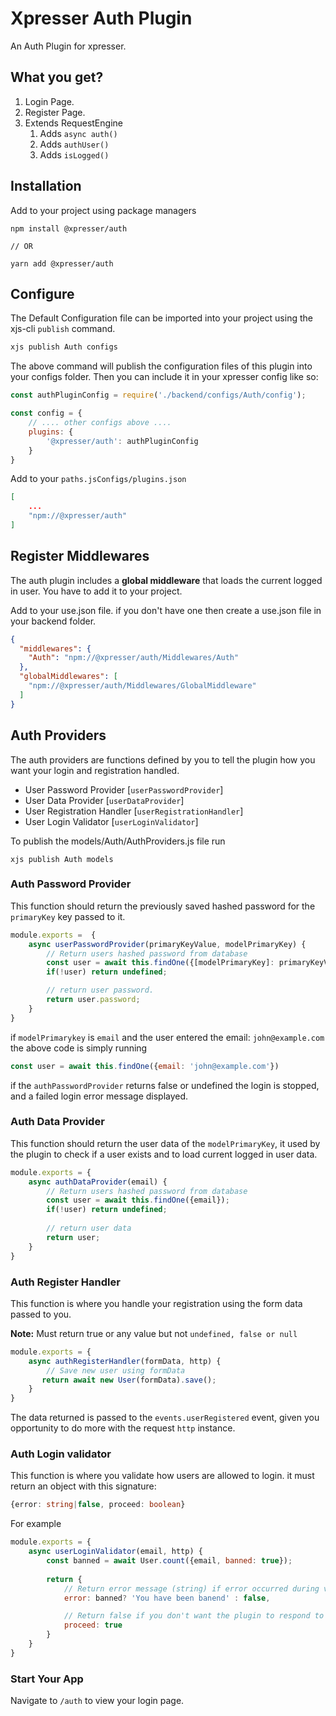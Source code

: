 # Xpresser Auth Plugin

An Auth Plugin for xpresser.

## What you get?
1. Login Page.
2. Register Page.
3. Extends RequestEngine
    1. Adds `async auth()`
    2. Adds `authUser()`
    2. Adds `isLogged()`
    
## Installation
Add to your project using package managers
```console
npm install @xpresser/auth

// OR

yarn add @xpresser/auth
```

## Configure
The Default Configuration file can be imported into your project using the xjs-cli `publish` command.
```sh
xjs publish Auth configs
```
The above command will publish the configuration files of this plugin into your configs folder.
Then you can include it in your xpresser config like so:

```javascript
const authPluginConfig = require('./backend/configs/Auth/config');

const config = {
    // .... other configs above ....
    plugins: {
        '@xpresser/auth': authPluginConfig
    }
}
```


Add to your `paths.jsConfigs/plugins.json`
```json
[
    ...
    "npm://@xpresser/auth"
]
```

## Register Middlewares
The auth plugin includes a **global middleware** that loads the current logged in user.
You have to add it to your project.

Add to your use.json file. if you don't have one then create a use.json file in your backend folder.
```json
{
  "middlewares": {
    "Auth": "npm://@xpresser/auth/Middlewares/Auth"
  },
  "globalMiddlewares": [
    "npm://@xpresser/auth/Middlewares/GlobalMiddleware"
  ]
}
```

## Auth Providers
The auth providers are functions defined by you to tell the plugin how you want your login and registration handled.

- User Password Provider [`userPasswordProvider`]
- User Data Provider [`userDataProvider`]
- User Registration Handler [`userRegistrationHandler`]
- User Login Validator [`userLoginValidator`]

To publish the models/Auth/AuthProviders.js file run 
```
xjs publish Auth models
```


### Auth Password Provider
This function should return the previously saved hashed password for the `primaryKey` key passed to it.

```javascript
module.exports =  {
    async userPasswordProvider(primaryKeyValue, modelPrimaryKey) {
        // Return users hashed password from database
        const user = await this.findOne({[modelPrimaryKey]: primaryKeyValue});
        if(!user) return undefined;

        // return user password.
        return user.password;
    }
}
```

if `modelPrimarykey` is `email` and the user entered the email: `john@example.com` the above code is simply running
```javascript
const user = await this.findOne({email: 'john@example.com'})
```

if the `authPasswordProvider` returns false or undefined the login is stopped, and a failed login error message displayed.

### Auth Data Provider
This function should return the user data of the `modelPrimaryKey`, it used by the plugin to check if a user exists and to load current logged in user data.

```javascript
module.exports = {
    async authDataProvider(email) {
        // Return users hashed password from database
        const user = await this.findOne({email});
        if(!user) return undefined;
        
        // return user data
        return user;
    }
}
```

### Auth Register Handler
This function is where you handle your registration using the form data passed to you.

**Note:** Must return true or any value but not `undefined, false or null`
```javascript
module.exports = {
    async authRegisterHandler(formData, http) {
        // Save new user using formData
       return await new User(formData).save();
    }
}
```
The data returned is passed to the `events.userRegistered` event, given you opportunity to do more with the request `http` instance.


### Auth Login validator
This function is where you validate how users are allowed to login. it must return an object with this signature: 
```typescript
{error: string|false, proceed: boolean}
```
For example
```javascript
module.exports = {
    async userLoginValidator(email, http) {
        const banned = await User.count({email, banned: true});
        
        return {
            // Return error message (string) if error occurred during validation.
            error: banned? 'You have been banend' : false,

            // Return false if you don't want the plugin to respond to this request.
            proceed: true
        }
    }
}
```




### Start Your App
Navigate to `/auth` to view your login page.
